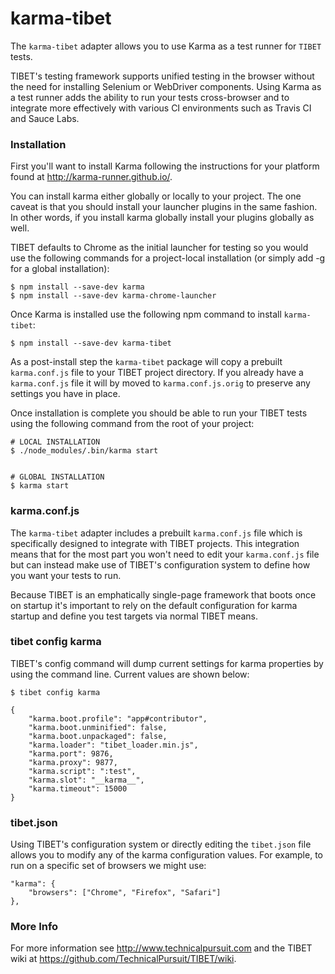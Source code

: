 # karma-tibet

The `karma-tibet` adapter allows you to use Karma as a test runner for `TIBET`
tests.

TIBET's testing framework supports unified testing in the browser without
the need for installing Selenium or WebDriver components. Using Karma as a
test runner adds the ability to run your tests cross-browser and to integrate
more effectively with various CI environments such as Travis CI and Sauce Labs.

### Installation

First you'll want to install Karma following the instructions for your platform
found at http://karma-runner.github.io/.

You can install karma either globally or locally to your project. The one caveat
is that you should install your launcher plugins in the same fashion. In other
words, if you install karma globally install your plugins globally as well.

TIBET defaults to Chrome as the initial launcher for testing so you would use
the following commands for a project-local installation (or simply add -g for a
global installation):

```
$ npm install --save-dev karma
$ npm install --save-dev karma-chrome-launcher
```

Once Karma is installed use the following npm command to install `karma-tibet`:

```
$ npm install --save-dev karma-tibet
```

As a post-install step the `karma-tibet` package will copy a prebuilt
`karma.conf.js` file to your TIBET project directory. If you
already have a `karma.conf.js` file it will by moved to `karma.conf.js.orig` to
preserve any settings you have in place.

Once installation is complete you should be able to run your TIBET tests using
the following command from the root of your project:

```
# LOCAL INSTALLATION
$ ./node_modules/.bin/karma start


# GLOBAL INSTALLATION
$ karma start
```


### karma.conf.js

The `karma-tibet` adapter includes a prebuilt `karma.conf.js` file which is
specifically designed to integrate with TIBET projects. This integration means
that for the most part you won't need to edit your `karma.conf.js` file but can
instead make use of TIBET's configuration system to define how you want your
tests to run.

Because TIBET is an emphatically single-page framework that boots once on
startup it's important to rely on the default configuration for karma startup
and define you test targets via normal TIBET means.

### tibet config karma

TIBET's config command will dump current settings for karma properties by using
the command line. Current values are shown below:

```
$ tibet config karma

{
    "karma.boot.profile": "app#contributor",
    "karma.boot.unminified": false,
    "karma.boot.unpackaged": false,
    "karma.loader": "tibet_loader.min.js",
    "karma.port": 9876,
    "karma.proxy": 9877,
    "karma.script": ":test",
    "karma.slot": "__karma__",
    "karma.timeout": 15000
}
```

### tibet.json

Using TIBET's configuration system or directly editing the `tibet.json` file
allows you to modify any of the karma configuration values. For example, to run
on a specific set of browsers we might use:

```
"karma": {
    "browsers": ["Chrome", "Firefox", "Safari"]
},
```

### More Info

For more information see http://www.technicalpursuit.com and the TIBET wiki at
https://github.com/TechnicalPursuit/TIBET/wiki.

